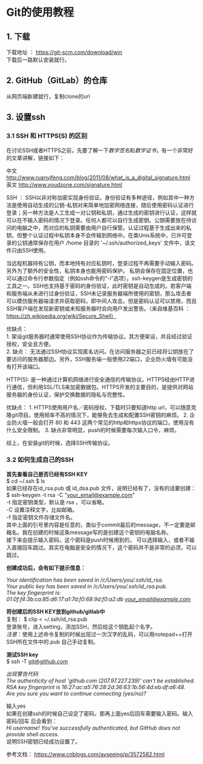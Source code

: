 # Git的使用教程
## 1. 下载
下载地址 ： https://git-scm.com/download/win  
下载后一路默认安装就行。

## 2. GitHub（GitLab）的仓库
从网页端新建就行，复制clone的url

## 3. 设置ssh

### 3.1 SSH 和 HTTPS(S) 的区别

在讨论SSH或者HTTPS之前，先要了解一下*数字签名*和*数字证书*，有一个非常好的文章讲解，链接如下：

中文 http://www.ruanyifeng.com/blog/2011/08/what_is_a_digital_signature.html  
英文 http://www.youdzone.com/signature.html


SSH ： SSH以非对称加密实现身份验证。身份验证有多种途径，例如其中一种方法是使用自动生成的公钥-私钥对来简单地加密网络连接，随后使用密码认证进行登录；另一种方法是人工生成一对公钥和私钥，通过生成的密钥进行认证，这样就可以在不输入密码的情况下登录。任何人都可以自行生成密钥。公钥需要放在待访问的电脑之中，而对应的私钥需要由用户自行保管。认证过程基于生成出来的私钥，但整个认证过程中私钥本身不会传输到网络中。在类Unix系统中，已许可登录的公钥通常保存在用户 /home 目录的 '~/.ssh/authorized_keys' 文件中，该文件只由SSH使用。

当远程机器持有公钥，而本地持有对应私钥时，登录过程不再需要手动输入密码。另外为了额外的安全性，私钥本身也能用密码保护。 私钥会保存在固定位置，也可以通过命令行参数指定（例如ssh命令的“-i”选项）。ssh-keygen是生成密钥的工具之一。SSH也支持基于密码的身份验证，此时密钥是自动生成的。若客户端和服务端从未进行过身份验证，SSH未记录服务器端所使用的密钥，那么攻击者可以模仿服务器端请求并获取密码，即中间人攻击。但是密码认证可以禁用，而且SSH客户端在发现新密钥或未知服务器时会向用户发出警告。（来自维基百科 ： https://zh.wikipedia.org/wiki/Secure_Shell）

  
优缺点：  
	1. 架设git服务器时通常使用SSH协议作为传输协议。其方便架设，并且经过验证授权，安全且方便。  
	2. 缺点： 无法通过SSH协议实现匿名访问。在访问服务器之前已经将公钥放在了要访问的服务器那边。另外，SSH服务端一般使用22端口，企业防火墙有可能没有打开该端口。


HTTP(S): 是一种通过计算机网络进行安全通信的传输协议。HTTPS经由HTTP进行通信，但利用SSL/TLS来加密数据包。HTTPS开发的主要目的，是提供对网站服务器的身份认证，保护交换数据的隐私与完整性。

优缺点：
	1. HTTPS使用用户名／密码授权，下载时只要知道http url，可以随意克隆git项目。使用频率不高的情况下，能够免去生成和配置SSH密钥的麻烦。
	2. 企业防火墙一般会打开 80 和 443 这两个常见的http和https协议的端口，使用没有什么安全限制。
	3. 缺点非常明显，push的时候需要每次输入口令，麻烦。

综上，在安装git的时候，选择SSH传输协议。


### 3.2 如何生成自己的SSH 

**首先查看自己是否已经有SSH KEY**  
$ cd ~/.ssh
$ ls  
如果已经存在id_rsa.pub 或 id_dsa.pub 文件，说明已经有了，没有的话要创建：  
$ ssh-keygen -t rsa -C "your_email@example.com"  
-t 指定密钥类型，默认是 rsa ，可以省略。  
-C 设置注释文字，比如邮箱。  
-f 指定密钥文件存储文件名。  
其中上面的引号里内容是任意的，类似于commit最后的message，不一定要是邮箱名。我在创建的时候这条message写的是创建这个密钥的电脑名称。  
接下来会提示输入密码，这个密码是push时候用到的， 可以选择输入，或者不输入直接回车跳过。其实在电脑是安全的情况下，这个密码并不是非常的必须，可以跳过。  

**创建成功后，会有如下提示信息：**  

*Your identification has been saved in /c/Users/you/.ssh/id_rsa.  
 Your public key has been saved in /c/Users/you/.ssh/id_rsa.pub.  
 The key fingerprint is:  
 01:0f:f4:3b:ca:85:d6:17:a1:7d:f0:68:9d:f0:a2:db your_email@example.com*

**将创建后的SSH KEY放到github/gitlab中**  
复制： 
$ clip < ~/.ssh/id_rsa.pub  
登录账号，进入setting，添加SSH，然后给这个钥匙起个名字。  
*注意*：使用上述命令复制的时候出现过一次汉字的乱码，可以用notepad++打开SSH所在文件中的.pub
自己手动复制。  

**测试SSH key**  
$ ssh -T git@github.com   

*出现警告代码*  
*The authenticity of host 'github.com (207.97.227.239)' can't be established.  
 RSA key fingerprint is 16:27:ac:a5:76:28:2d:36:63:1b:56:4d:eb:df:a6:48.  
 Are you sure you want to continue connecting (yes/no)?*

输入yes  
如果在创建ssh的时候自己设定了密码，那再上面yes后回车需要输入密码。输入密码/回车 后会看到：  
*Hi username! You've successfully authenticated, but GitHub does not
provide shell access.*  
说明SSH密钥已经成功设置了。

参考文档： https://www.cnblogs.com/ayseeing/p/3572582.html